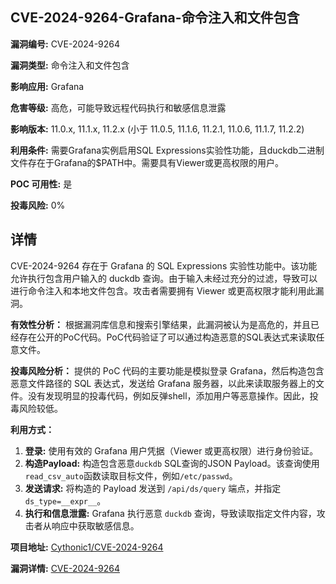 ## CVE-2024-9264-Grafana-命令注入和文件包含

**漏洞编号:** CVE-2024-9264

**漏洞类型:** 命令注入和文件包含

**影响应用:** Grafana

**危害等级:** 高危，可能导致远程代码执行和敏感信息泄露

**影响版本:** 11.0.x, 11.1.x, 11.2.x (小于 11.0.5, 11.1.6, 11.2.1, 11.0.6, 11.1.7, 11.2.2)

**利用条件:** 需要Grafana实例启用SQL Expressions实验性功能，且duckdb二进制文件存在于Grafana的$PATH中。需要具有Viewer或更高权限的用户。

**POC 可用性:** 是

**投毒风险:** 0%

## 详情

CVE-2024-9264 存在于 Grafana 的 SQL Expressions 实验性功能中。该功能允许执行包含用户输入的 duckdb 查询。由于输入未经过充分的过滤，导致可以进行命令注入和本地文件包含。攻击者需要拥有 Viewer 或更高权限才能利用此漏洞。

**有效性分析：**
根据漏洞库信息和搜索引擎结果，此漏洞被认为是高危的，并且已经存在公开的PoC代码。PoC代码验证了可以通过构造恶意的SQL表达式来读取任意文件。

**投毒风险分析：**
提供的 PoC 代码的主要功能是模拟登录 Grafana，然后构造包含恶意文件路径的 SQL 表达式，发送给 Grafana 服务器，以此来读取服务器上的文件。没有发现明显的投毒代码，例如反弹shell，添加用户等恶意操作。因此，投毒风险较低。

**利用方式：**
1.  **登录:** 使用有效的 Grafana 用户凭据（Viewer 或更高权限）进行身份验证。
2.  **构造Payload:** 构造包含恶意`duckdb` SQL查询的JSON Payload。该查询使用`read_csv_auto`函数读取目标文件，例如`/etc/passwd`。
3.  **发送请求:**  将构造的 Payload 发送到 `/api/ds/query` 端点，并指定 `ds_type=__expr__`。
4.  **执行和信息泄露:** Grafana 执行恶意 `duckdb` 查询，导致读取指定文件内容，攻击者从响应中获取敏感信息。

**项目地址:** [Cythonic1/CVE-2024-9264](https://github.com/Cythonic1/CVE-2024-9264)

**漏洞详情:** [CVE-2024-9264](https://nvd.nist.gov/vuln/detail/CVE-2024-9264)
